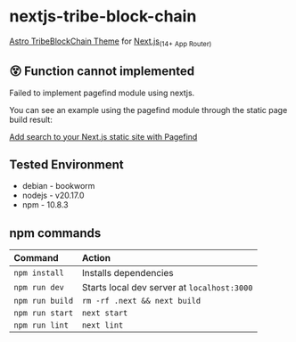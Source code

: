 # nextjs-tribe-block-chain

[Astro TribeBlockChain Theme](https://github.com/JannickPepe/TribeBlockChain) for [Next.js](https://nextjs.org/)<sub>(14+ App Router)</sub>

## 😵 Function cannot implemented

Failed to implement pagefind module using nextjs.

You can see an example using the pagefind module through the static page build result:

[Add search to your Next.js static site with Pagefind](https://www.petemillspaugh.com/nextjs-search-with-pagefind)

## Tested Environment

- debian - bookworm
- nodejs - v20.17.0
- npm - 10.8.3

## npm commands

| Command                | Action                                             |
| :--------------------- | :------------------------------------------------- |
| `npm install`          | Installs dependencies                              |
| `npm run dev`          | Starts local dev server at `localhost:3000`        |
| `npm run build`        | `rm -rf .next && next build`                       |
| `npm run start`        | `next start`                                       |
| `npm run lint`         | `next lint`                                        |
